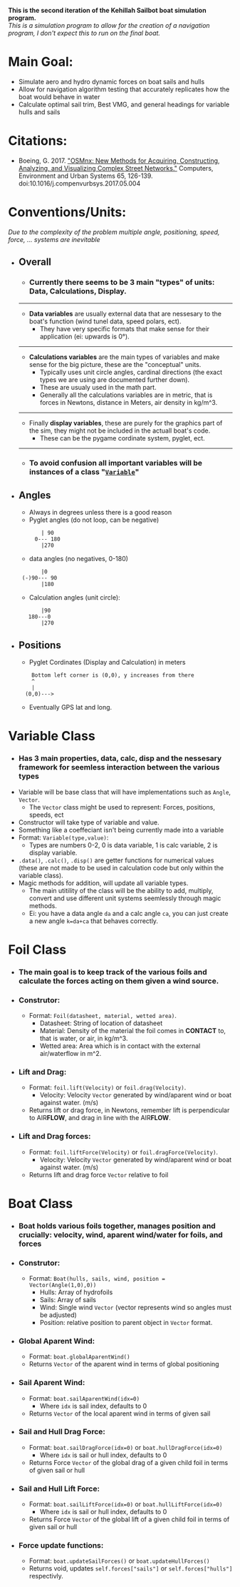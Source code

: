 **This is the second iteration of the Kehillah Sailbot boat simulation program.**\
*This is a simulation program to allow for the creation of a navigation program, I don't expect this to run on the final boat.*
# Main Goal:
* Simulate aero and hydro dynamic forces on boat sails and hulls
* Allow for navigation algorithm testing that accurately replicates how the boat would behave in water
* Calculate optimal sail trim, Best VMG, and general headings for variable hulls and sails

# Citations:
* Boeing, G. 2017. ["OSMnx: New Methods for Acquiring, Constructing, Analyzing, and Visualizing Complex Street Networks."](https://geoffboeing.com/publications/osmnx-complex-street-networks/) Computers, Environment and Urban Systems 65, 126-139. doi:10.1016/j.compenvurbsys.2017.05.004

# Conventions/Units:
*Due to the complexity of the problem multiple angle, positioning, speed, force, ... systems are inevitable*
* ## Overall
    * ### Currently there seems to be 3 main "types" of units: Data, Calculations, Display.
    _____________________
    * **Data variables** are usually external data that are nessesary to the boat's function (wind tunel data, speed polars, ect).
        * They have very specific formats that make sense for their application (ei: upwards is 0&deg;).
    _____________________
    * **Calculations variables** are the main types of variables and make sense for the big picture, these are the "conceptual" units.
        * Typically uses unit circle angles, cardinal directions (the exact types we are using are documented further down).
        * These are usualy used in the math part.
        * Generally all the calculations variables are in metric, that is forces in Newtons, distance in Meters, air density in kg/m^3.
    _____________________
    * Finally **display variables**, these are purely for the graphics part of the sim, they might not be included in the actuall boat's code.
        * These can be the pygame cordinate system, pyglet, ect.
    _____________________
    * ### To avoid confusion all important variables will be instances of a class "[`Variable`](#variable-class)"
* ## Angles
    * Always in degrees unless there is a good reason
    * Pyglet angles (do not loop, can be negative)
    ```
           | 90
         0--- 180 
           |270
    ```
    * data angles (no negatives, 0-180)
    ```
           |0
     (-)90--- 90
           |180
    ```
    * Calculation angles (unit circle):
    ```
           |90
       180---0
           |270
    ```
* ## Positions
    * Pyglet Cordinates (Display and Calculation) in meters
    ```
        Bottom left corner is (0,0), y increases from there
        ^
        |
      (0,0)--->
    ```
    * Eventually GPS lat and long.


# Variable Class
* ### Has 3 main properties, data, calc, disp and the nessesary framework for seemless interaction between the various types
* Variable will be base class that will have implementations such as `Angle`, `Vector`.
    * The `Vector` class might be used to represent: Forces, positions, speeds, ect
* Constructor will take type of variable and value.
* Something like a coeffeciant isn't being currently made into a variable
* Format: `Variable(type,value)`:
    * Types are numbers 0-2, 0 is data variable, 1 is calc variable, 2 is display variable.
* `.data()`, `.calc()`, `.disp()` are getter functions for numerical values (these are not made to be used in calculation code but only within the variable class).
* Magic methods for addition, will update all variable types.
    * The main utitility of the class will be the ability to add, multiply, convert and use different unit systems seemlessly through magic methods.
    * Ei: you have a data angle `da` and a calc angle `ca`, you can just create a new angle `k=da+ca` that behaves correctly.

# Foil Class
* ### The main goal is to keep track of the various foils and calculate the forces acting on them given a wind source.
* ### Construtor:
    * Format: `Foil(datasheet, material, wetted area)`.
        * Datasheet: String of location of datasheet 
        * Material: Density of the material the foil comes in **CONTACT** to, that is water, or air, in kg/m^3.
        * Wetted area: Area which is in contact with the external air/waterflow in m^2.
* ### Lift and Drag:
    * Format: `foil.lift(Velocity)` or `foil.drag(Velocity)`.
        * Velocity: Velocity `Vector` generated by wind/aparent wind or boat against water. (m/s)
    * Returns lift or drag force, in Newtons, remember lift is perpendicular to AIR**FLOW**, and drag in line with the AIR**FLOW**.
* ### Lift and Drag forces:
    * Format: `foil.liftForce(Velocity)` or `foil.dragForce(Velocity)`.
        * Velocity: Velocity `Vector` generated by wind/aparent wind or boat against water. (m/s)
    * Returns lift and drag force `Vector` relative to foil

# Boat Class
* ### Boat holds various foils together, manages position and crucially: velocity, wind, aparent wind/water for foils, and forces
* ### Construtor:
    * Format: `Boat(hulls, sails, wind, position = Vector(Angle(1,0),0))`
        * Hulls: Array of hydrofoils
        * Sails: Array of sails
        * Wind: Single wind `Vector` (vector represents wind so angles must be adjusted)
        * Position: relative position to parent object in `Vector` format.
* ### Global Aparent Wind:
    * Format: `boat.globalAparentWind()`
    * Returns `Vector` of the aparent wind in terms of global positioning
* ### Sail Aparent Wind:
    * Format: `boat.sailAparentWind(idx=0)`
        * Where `idx` is sail index, defaults to 0
    * Returns `Vector` of the local aparent wind in terms of given sail
* ### Sail and Hull Drag Force:
    * Format: `boat.sailDragForce(idx=0)` or `boat.hullDragForce(idx=0)`
        * Where `idx` is sail or hull index, defaults to 0
    * Returns Force `Vector` of the global drag of a given child foil in terms of given sail or hull
* ### Sail and Hull Lift Force:
    * Format: `boat.sailLiftForce(idx=0)` or `boat.hullLiftForce(idx=0)`
        * Where `idx` is sail or hull index, defaults to 0
    * Returns Force `Vector` of the global lift of a given child foil in terms of given sail or hull
* ### Force update functions:
    * Format: `boat.updateSailForces()` or `boat.updateHullForces()`
    * Returns void, updates `self.forces["sails"]` or `self.forces["hulls"]` respectivly.
